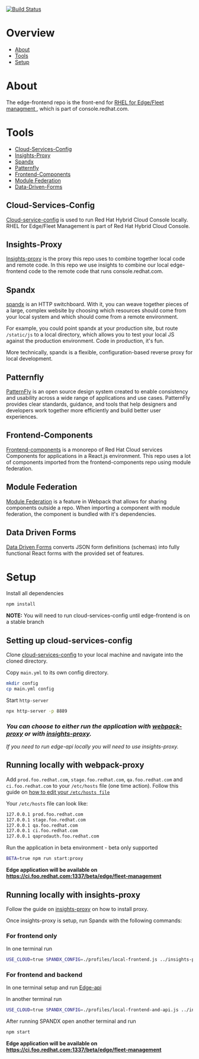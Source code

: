 [![Build Status](https://travis-ci.com/RedHatInsights/edge-frontend.svg?branch=master)](https://travis-ci.com/RedHatInsights/edge-frontend)

# Overview
- [About](#about)
- [Tools](#tools)
- [Setup](#setup)

# About
The edge-frontend repo is the front-end for [RHEL for Edge/Fleet managment ](https://console.stage.redhat.com/edge/fleet-management), which is part of console.redhat.com.

# Tools
- [Cloud-Services-Config](#cloud-services-config)
- [Insights-Proxy](#insights-proxy)
- [Spandx](#spandx)
- [Patternfly](#patternfly)
- [Frontend-Components](#frontend-components)
- [Module Federation](#module-federation)
- [Data-Driven-Forms](#data-driven-forms)

## Cloud-Services-Config
[Cloud-service-config](https://github.com/RedHatInsights/cloud-services-config) is used to run Red Hat Hybrid Cloud Console locally. RHEL for Edge/Fleet Management is part of Red Hat Hybrid Cloud Console. 

## Insights-Proxy
[Insights-proxy](https://github.com/RedHatInsights/insights-proxy) is the proxy this repo uses to combine together local code and remote code. In this repo we use insights to combine our local edge-frontend code to the remote code that runs console.redhat.com.

## Spandx
[spandx](https://github.com/redhataccess/spandx) is an HTTP switchboard. With it, you can weave together pieces of a large, complex website by choosing which resources should come from your local system and which should come from a remote environment.

For example, you could point spandx at your production site, but route `/static/js` to a local directory, which allows you to test your local JS against the production environment. Code in production, it's fun.

More technically, spandx is a flexible, configuration-based reverse proxy for local development.

## Patternfly
[PatternFly](https://www.patternfly.org/v4/) is an open source design system created to enable consistency and usability across a wide range of applications and use cases. PatternFly provides clear standards, guidance, and tools that help designers and developers work together more efficiently and build better user experiences.

## Frontend-Components
[Frontend-components](https://github.com/RedHatInsights/frontend-components) is a monorepo of Red Hat Cloud services Components for applications in a React.js environment. This repo uses a lot of components imported from the frontend-components repo using module federation.

## Module Federation
[Module Federation](https://webpack.js.org/concepts/module-federation/) is a feature in Webpack that allows for sharing components outside a repo. When importing a component with module federation, the component is bundled with it's dependencies.

## Data Driven Forms
[Data Driven Forms](https://data-driven-forms.org/) converts JSON form definitions (schemas) into fully functional React forms with the provided set of features.

# Setup
Install all dependencies
```bash
npm install
```
**NOTE:**
You will need to run cloud-services-config until edge-frontend is on a stable branch

## Setting up cloud-services-config

Clone [cloud-services-config](https://github.com/RedHatInsights/cloud-services-config) to your local machine and navigate into the cloned directory.

Copy `main.yml` to its own config directory.

```bash
mkdir config
cp main.yml config
```

Start `http-server`
```bash
npx http-server -p 8889
```
### *You can choose to either run the application with [webpack-proxy](#running-locally-with-webpack-proxy) or with [insights-proxy](#running-locally-with-insights-proxy).*
*If you need to run edge-api locally you will need to use insights-proxy.*

## Running locally with webpack-proxy

Add `prod.foo.redhat.com`, `stage.foo.redhat.com`, `qa.foo.redhat.com` and  `ci.foo.redhat.com` to your `/etc/hosts` file (one time action). Follow this guide on [how to edit your `/etc/hosts file`](https://docs.rackspace.com/support/how-to/modify-your-hosts-file/)

Your `/etc/hosts` file can look like:

```bash
127.0.0.1 prod.foo.redhat.com
127.0.0.1 stage.foo.redhat.com
127.0.0.1 qa.foo.redhat.com
127.0.0.1 ci.foo.redhat.com
127.0.0.1 qaprodauth.foo.redhat.com
```

Run the application in beta environment - beta only supported
```bash
BETA=true npm run start:proxy
```
**Edge application will be available on https://ci.foo.redhat.com:1337/beta/edge/fleet-management**

## Running locally with insights-proxy

Follow the guide on [insights-proxy](https://github.com/RedHatInsights/insights-proxy) on how to install proxy.

Once insights-proxy is setup, run Spandx with the following commands:

### **For frontend only**
In one terminal run
```bash
USE_CLOUD=true SPANDX_CONFIG=./profiles/local-frontend.js ../insights-proxy/scripts/run.sh
```

### **For frontend and backend** 

In one terminal setup and run [Edge-api](https://github.com/RedHatInsights/edge-api)

In another terminal run
 
```bash
USE_CLOUD=true SPANDX_CONFIG=./profiles/local-frontend-and-api.js ../insights-proxy/scripts/run.sh
```

After running SPANDX open another terminal and run

```bash
npm start
```
**Edge application will be available on https://ci.foo.redhat.com:1337/beta/edge/fleet-management**
